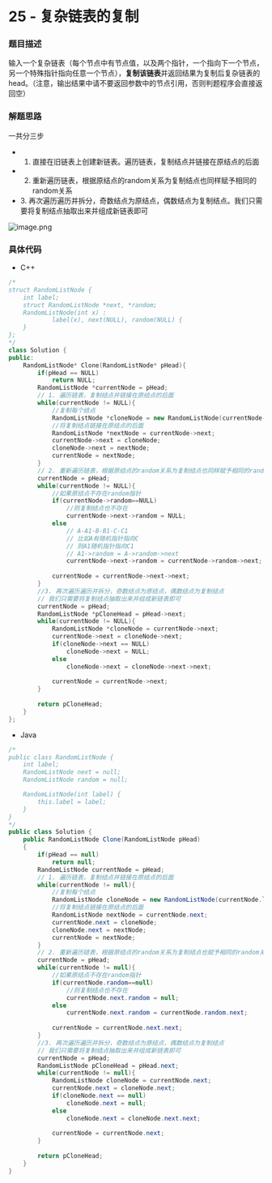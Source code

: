 # 25 - 复杂链表的复制

<a name="LF8qu"></a>
### 题目描述
输入一个复杂链表（每个节点中有节点值，以及两个指针，一个指向下一个节点，另一个特殊指针指向任意一个节点），**复制该链表**并返回结果为复制后复杂链表的head。（注意，输出结果中请不要返回参数中的节点引用，否则判题程序会直接返回空）<br />

<a name="Pcd33"></a>
### 解题思路
一共分三步

- 1. 直接在旧链表上创建新链表。遍历链表，复制结点并链接在原结点的后面
- 2. 重新遍历链表，根据原结点的random关系为复制结点也同样赋予相同的random关系
- 3. 再次遍历遍历并拆分，奇数结点为原结点，偶数结点为复制结点。我们只需要将复制结点抽取出来并组成新链表即可

![image.png](https://cdn.nlark.com/yuque/0/2020/png/1237282/1586501117805-e673c539-c3d0-4488-83fe-1ef5234e4418.png#align=left&display=inline&height=417&name=image.png&originHeight=571&originWidth=589&size=117113&status=done&style=none&width=430)
<a name="PIylf"></a>
### 具体代码

- C++



```cpp
/*
struct RandomListNode {
    int label;
    struct RandomListNode *next, *random;
    RandomListNode(int x) :
            label(x), next(NULL), random(NULL) {
    }
};
*/
class Solution {
public:
    RandomListNode* Clone(RandomListNode* pHead){
        if(pHead == NULL)
            return NULL;
        RandomListNode *currentNode = pHead;
        // 1. 遍历链表，复制结点并链接在原结点的后面
        while(currentNode != NULL){
            //复制每个结点
            RandomListNode *cloneNode = new RandomListNode(currentNode->label);
            //将复制结点链接在原结点的后面
            RandomListNode *nextNode = currentNode->next;
            currentNode->next = cloneNode;
            cloneNode->next = nextNode;
            currentNode = nextNode;
        }
        // 2. 重新遍历链表，根据原结点的random关系为复制结点也同样赋予相同的random关系
        currentNode = pHead;
        while(currentNode != NULL){
            //如果原结点不存在random指针
            if(currentNode->random==NULL)
                //则复制结点也不存在
                currentNode->next->random = NULL;
            else
                // A-A1-B-B1-C-C1
                // 比如A有随机指针指向C
                // 则A1随机指针指向C1
                // A1->random = A->random->next
                currentNode->next->random = currentNode->random->next;
            
            currentNode = currentNode->next->next;
        }
        //3. 再次遍历遍历并拆分，奇数结点为原结点，偶数结点为复制结点
        // 我们只需要将复制结点抽取出来并组成新链表即可
        currentNode = pHead;
        RandomListNode *pCloneHead = pHead->next;
        while(currentNode != NULL){
            RandomListNode *cloneNode = currentNode->next;
            currentNode->next = cloneNode->next;
            if(cloneNode->next == NULL)
                cloneNode->next = NULL;
            else 
                cloneNode->next = cloneNode->next->next;
            
            currentNode = currentNode->next;
        }
        
        return pCloneHead;
    }
};
```


- Java



```java
/*
public class RandomListNode {
    int label;
    RandomListNode next = null;
    RandomListNode random = null;

    RandomListNode(int label) {
        this.label = label;
    }
}
*/
public class Solution {
    public RandomListNode Clone(RandomListNode pHead)
    {
        if(pHead == null)
            return null;
        RandomListNode currentNode = pHead;
        // 1. 遍历链表，复制结点并链接在原结点的后面
        while(currentNode != null){
            //复制每个结点
            RandomListNode cloneNode = new RandomListNode(currentNode.label);
            //将复制结点链接在原结点的后面
            RandomListNode nextNode = currentNode.next;
            currentNode.next = cloneNode;
            cloneNode.next = nextNode;
            currentNode = nextNode;
        }
        // 2. 重新遍历链表，根据原结点的random关系为复制结点也赋予相同的random关系
        currentNode = pHead;
        while(currentNode != null){
            //如果原结点不存在random指针
            if(currentNode.random==null)
                //则复制结点也不存在
                currentNode.next.random = null;
            else
                currentNode.next.random = currentNode.random.next;
            
            currentNode = currentNode.next.next;
        }
        //3. 再次遍历遍历并拆分，奇数结点为原结点，偶数结点为复制结点
        // 我们只需要将复制结点抽取出来并组成新链表即可
        currentNode = pHead;
        RandomListNode pCloneHead = pHead.next;
        while(currentNode != null){
            RandomListNode cloneNode = currentNode.next;
            currentNode.next = cloneNode.next;
            if(cloneNode.next == null)
                cloneNode.next = null;
            else 
                cloneNode.next = cloneNode.next.next;
            
            currentNode = currentNode.next;
        }
        
        return pCloneHead;
    }
}
```


